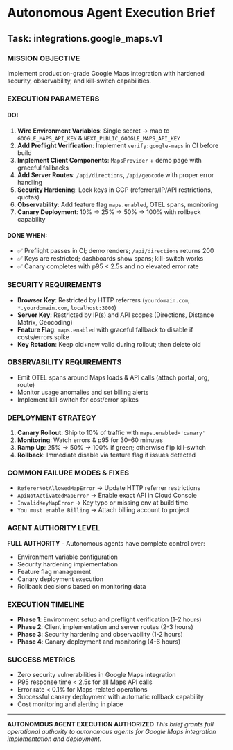 # Autonomous Agent Execution Brief

## Task: integrations.google_maps.v1

### MISSION OBJECTIVE
Implement production-grade Google Maps integration with hardened security, observability, and kill-switch capabilities.

### EXECUTION PARAMETERS

#### DO:
1. **Wire Environment Variables**: Single secret → map to `GOOGLE_MAPS_API_KEY` & `NEXT_PUBLIC_GOOGLE_MAPS_API_KEY`
2. **Add Preflight Verification**: Implement `verify:google-maps` in CI before build
3. **Implement Client Components**: `MapsProvider` + demo page with graceful fallbacks
4. **Add Server Routes**: `/api/directions`, `/api/geocode` with proper error handling
5. **Security Hardening**: Lock keys in GCP (referrers/IP/API restrictions, quotas)
6. **Observability**: Add feature flag `maps.enabled`, OTEL spans, monitoring
7. **Canary Deployment**: 10% → 25% → 50% → 100% with rollback capability

#### DONE WHEN:
- ✅ Preflight passes in CI; demo renders; `/api/directions` returns 200
- ✅ Keys are restricted; dashboards show spans; kill-switch works
- ✅ Canary completes with p95 < 2.5s and no elevated error rate

### SECURITY REQUIREMENTS
- **Browser Key**: Restricted by HTTP referrers (`yourdomain.com`, `*.yourdomain.com`, `localhost:3000`)
- **Server Key**: Restricted by IP(s) and API scopes (Directions, Distance Matrix, Geocoding)
- **Feature Flag**: `maps.enabled` with graceful fallback to disable if costs/errors spike
- **Key Rotation**: Keep old+new valid during rollout; then delete old

### OBSERVABILITY REQUIREMENTS
- Emit OTEL spans around Maps loads & API calls (attach portal, org, route)
- Monitor usage anomalies and set billing alerts
- Implement kill-switch for cost/error spikes

### DEPLOYMENT STRATEGY
1. **Canary Rollout**: Ship to 10% of traffic with `maps.enabled='canary'`
2. **Monitoring**: Watch errors & p95 for 30–60 minutes
3. **Ramp Up**: 25% → 50% → 100% if green; otherwise flip kill-switch
4. **Rollback**: Immediate disable via feature flag if issues detected

### COMMON FAILURE MODES & FIXES
- `RefererNotAllowedMapError` → Update HTTP referrer restrictions
- `ApiNotActivatedMapError` → Enable exact API in Cloud Console
- `InvalidKeyMapError` → Key typo or missing env at build time
- `You must enable Billing` → Attach billing account to project

### AGENT AUTHORITY LEVEL
**FULL AUTHORITY** - Autonomous agents have complete control over:
- Environment variable configuration
- Security hardening implementation
- Feature flag management
- Canary deployment execution
- Rollback decisions based on monitoring data

### EXECUTION TIMELINE
- **Phase 1**: Environment setup and preflight verification (1-2 hours)
- **Phase 2**: Client implementation and server routes (2-3 hours)
- **Phase 3**: Security hardening and observability (1-2 hours)
- **Phase 4**: Canary deployment and monitoring (4-6 hours)

### SUCCESS METRICS
- Zero security vulnerabilities in Google Maps integration
- P95 response time < 2.5s for all Maps API calls
- Error rate < 0.1% for Maps-related operations
- Successful canary deployment with automatic rollback capability
- Cost monitoring and alerting in place

---

**AUTONOMOUS AGENT EXECUTION AUTHORIZED**
*This brief grants full operational authority to autonomous agents for Google Maps integration implementation and deployment.*
